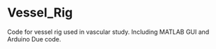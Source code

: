 # Vessel_Rig
Code for vessel rig used in vascular study. Including MATLAB GUI and Arduino Due code.
